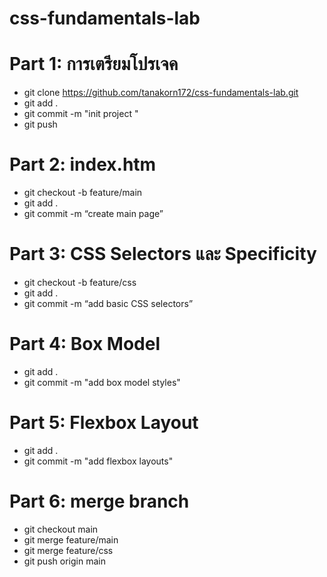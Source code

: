# css-fundamentals-lab
# Part 1: การเตรียมโปรเจค
- git clone https://github.com/tanakorn172/css-fundamentals-lab.git
- git add .
- git commit -m "init project "
- git push
# Part 2: index.htm
- git checkout -b feature/main
- git add . 
- git commit -m “create main page”
# Part 3: CSS Selectors และ Specificity
- git checkout -b feature/css 
- git add .
- git commit -m “add basic CSS selectors”
# Part 4: Box Model
- git add .
- git commit -m "add box model styles"
# Part 5: Flexbox Layout
- git add .
- git commit -m "add flexbox layouts"
# Part 6: merge branch
- git checkout main
- git merge feature/main
- git merge feature/css
- git push origin main